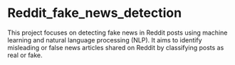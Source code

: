 # Reddit_fake_news_detection
This project focuses on detecting fake news in Reddit posts using machine learning and natural language processing (NLP). It aims to identify misleading or false news articles shared on Reddit by classifying posts as real or fake.
